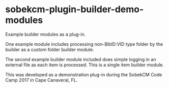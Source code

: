 # sobekcm-plugin-builder-demo-modules

Example builder modules as a plug-in.  

One example module includes processing non-BibID:VID type folder by the builder as a custom folder builder module.

The second example builder module included does simple logging in an external file as each item is processed.  This is a single item builder module.

This was developed as a demonstration plug-in during the SobekCM Code Camp 2017 in Cape Canaveral, FL.

